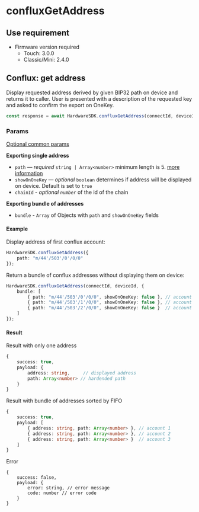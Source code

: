 # confluxGetAddress

## Use requirement

* Firmware version required
  * Touch: 3.0.0
  * Classic/Mini: 2.4.0

## Conflux: get address

Display requested address derived by given BIP32 path on device and returns it to caller. User is presented with a description of the requested key and asked to confirm the export on OneKey.

```typescript
const response = await HardwareSDK.confluxGetAddress(connectId, deviceId, params)
```

### Params

[Optional common params](../common-params.md)

**Exporting single address**

* `path` — _required_ `string | Array<number>`  minimum length is 5. [more information](../path.md)
* `showOnOneKey` — _optional_ `boolean` determines if address will be displayed on device. Default is set to `true`
* `chainId` - _optional  `number`_ of the id of the chain

**Exporting bundle of addresses**

* `bundle` - `Array` of Objects with `path` and `showOnOneKey` fields

#### Example

Display address of first conflux account:

```typescript
HardwareSDK.confluxGetAddress({
    path: "m/44'/503'/0'/0/0"
});
```

Return a bundle of conflux addresses without displaying them on device:

```typescript
HardwareSDK.confluxGetAddress(connectId, deviceId, {
    bundle: [
        { path: "m/44'/503'/0'/0/0", showOnOneKey: false }, // account 1
        { path: "m/44'/503'/1'/0/0", showOnOneKey: false }, // account 2
        { path: "m/44'/503'/2'/0/0", showOnOneKey: false }  // account 3
    ]
});
```

#### Result

Result with only one address

```typescript
{
    success: true,
    payload: {
        address: string,     // displayed address
        path: Array<number> // hardended path
    }
}
```

Result with bundle of addresses sorted by FIFO

```typescript
{
    success: true,
    payload: [
        { address: string, path: Array<number> }, // account 1
        { address: string, path: Array<number> }, // account 2
        { address: string, path: Array<number> }  // account 3
    ]
}
```

Error

```
{
    success: false,
    payload: {
        error: string, // error message
        code: number // error code
    }
}
```

